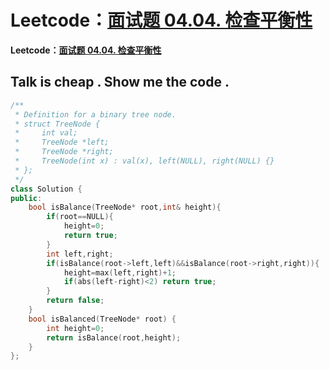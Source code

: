 # Leetcode：[面试题 04.04. 检查平衡性](https://leetcode-cn.com/problems/check-balance-lcci/)

**Leetcode：[面试题 04.04. 检查平衡性](https://leetcode-cn.com/problems/check-balance-lcci/)**

## Talk is cheap . Show me the code . 

```c++
/**
 * Definition for a binary tree node.
 * struct TreeNode {
 *     int val;
 *     TreeNode *left;
 *     TreeNode *right;
 *     TreeNode(int x) : val(x), left(NULL), right(NULL) {}
 * };
 */
class Solution {
public:
    bool isBalance(TreeNode* root,int& height){
        if(root==NULL){
            height=0;
            return true;
        }
        int left,right;
        if(isBalance(root->left,left)&&isBalance(root->right,right)){
            height=max(left,right)+1;
            if(abs(left-right)<2) return true;
        }
        return false;
    }
    bool isBalanced(TreeNode* root) {
        int height=0;
        return isBalance(root,height);
    }
};
```

